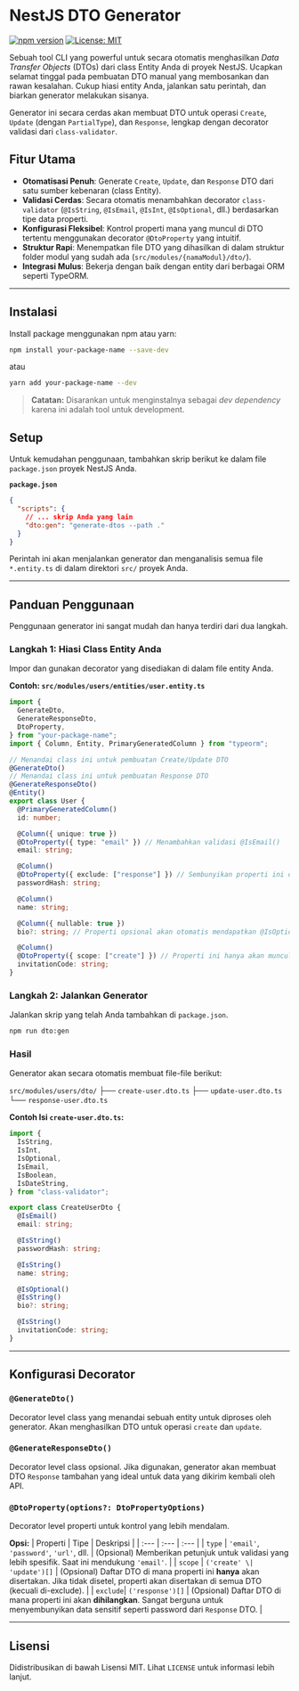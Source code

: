 # NestJS DTO Generator

[![npm version](https://badge.fury.io/js/your-package-name.svg)](https://badge.fury.io/js/your-package-name)
[![License: MIT](https://img.shields.io/badge/License-MIT-yellow.svg)](https://opensource.org/licenses/MIT)

Sebuah tool CLI yang powerful untuk secara otomatis menghasilkan _Data Transfer Objects_ (DTOs) dari class Entity Anda di proyek NestJS. Ucapkan selamat tinggal pada pembuatan DTO manual yang membosankan dan rawan kesalahan. Cukup hiasi entity Anda, jalankan satu perintah, dan biarkan generator melakukan sisanya.

Generator ini secara cerdas akan membuat DTO untuk operasi `Create`, `Update` (dengan `PartialType`), dan `Response`, lengkap dengan decorator validasi dari `class-validator`.

## Fitur Utama

- **Otomatisasi Penuh**: Generate `Create`, `Update`, dan `Response` DTO dari satu sumber kebenaran (class Entity).
- **Validasi Cerdas**: Secara otomatis menambahkan decorator `class-validator` (`@IsString`, `@IsEmail`, `@IsInt`, `@IsOptional`, dll.) berdasarkan tipe data properti.
- **Konfigurasi Fleksibel**: Kontrol properti mana yang muncul di DTO tertentu menggunakan decorator `@DtoProperty` yang intuitif.
- **Struktur Rapi**: Menempatkan file DTO yang dihasilkan di dalam struktur folder modul yang sudah ada (`src/modules/{namaModul}/dto/`).
- **Integrasi Mulus**: Bekerja dengan baik dengan entity dari berbagai ORM seperti TypeORM.

---

## Instalasi

Install package menggunakan npm atau yarn:

```bash
npm install your-package-name --save-dev
```

atau

```bash
yarn add your-package-name --dev
```

> **Catatan:** Disarankan untuk menginstalnya sebagai _dev dependency_ karena ini adalah tool untuk development.

## Setup

Untuk kemudahan penggunaan, tambahkan skrip berikut ke dalam file `package.json` proyek NestJS Anda.

**`package.json`**

```json
{
  "scripts": {
    // ... skrip Anda yang lain
    "dto:gen": "generate-dtos --path ."
  }
}
```

Perintah ini akan menjalankan generator dan menganalisis semua file `*.entity.ts` di dalam direktori `src/` proyek Anda.

---

## Panduan Penggunaan

Penggunaan generator ini sangat mudah dan hanya terdiri dari dua langkah.

### Langkah 1: Hiasi Class Entity Anda

Impor dan gunakan decorator yang disediakan di dalam file entity Anda.

**Contoh: `src/modules/users/entities/user.entity.ts`**

```typescript
import {
  GenerateDto,
  GenerateResponseDto,
  DtoProperty,
} from "your-package-name";
import { Column, Entity, PrimaryGeneratedColumn } from "typeorm";

// Menandai class ini untuk pembuatan Create/Update DTO
@GenerateDto()
// Menandai class ini untuk pembuatan Response DTO
@GenerateResponseDto()
@Entity()
export class User {
  @PrimaryGeneratedColumn()
  id: number;

  @Column({ unique: true })
  @DtoProperty({ type: "email" }) // Menambahkan validasi @IsEmail()
  email: string;

  @Column()
  @DtoProperty({ exclude: ["response"] }) // Sembunyikan properti ini dari Response DTO
  passwordHash: string;

  @Column()
  name: string;

  @Column({ nullable: true })
  bio?: string; // Properti opsional akan otomatis mendapatkan @IsOptional()

  @Column()
  @DtoProperty({ scope: ["create"] }) // Properti ini hanya akan muncul di CreateUserDto
  invitationCode: string;
}
```

### Langkah 2: Jalankan Generator

Jalankan skrip yang telah Anda tambahkan di `package.json`.

```bash
npm run dto:gen
```

### Hasil

Generator akan secara otomatis membuat file-file berikut:

`src/modules/users/dto/`
├── `create-user.dto.ts`
├── `update-user.dto.ts`
└── `response-user.dto.ts`

**Contoh Isi `create-user.dto.ts`:**

```typescript
import {
  IsString,
  IsInt,
  IsOptional,
  IsEmail,
  IsBoolean,
  IsDateString,
} from "class-validator";

export class CreateUserDto {
  @IsEmail()
  email: string;

  @IsString()
  passwordHash: string;

  @IsString()
  name: string;

  @IsOptional()
  @IsString()
  bio?: string;

  @IsString()
  invitationCode: string;
}
```

---

## Konfigurasi Decorator

### `@GenerateDto()`

Decorator level class yang menandai sebuah entity untuk diproses oleh generator. Akan menghasilkan DTO untuk operasi `create` dan `update`.

### `@GenerateResponseDto()`

Decorator level class opsional. Jika digunakan, generator akan membuat DTO `Response` tambahan yang ideal untuk data yang dikirim kembali oleh API.

### `@DtoProperty(options?: DtoPropertyOptions)`

Decorator level properti untuk kontrol yang lebih mendalam.

**Opsi:**
| Properti | Tipe | Deskripsi |
| :--- | :--- | :--- |
| `type` | `'email'`, `'password'`, `'url'`, dll. | (Opsional) Memberikan petunjuk untuk validasi yang lebih spesifik. Saat ini mendukung `'email'`. |
| `scope` | `('create' \| 'update')[]` | (Opsional) Daftar DTO di mana properti ini **hanya** akan disertakan. Jika tidak disetel, properti akan disertakan di semua DTO (kecuali di-exclude). |
| `exclude`| `('response')[]` | (Opsional) Daftar DTO di mana properti ini akan **dihilangkan**. Sangat berguna untuk menyembunyikan data sensitif seperti password dari `Response` DTO. |

---

## Lisensi

Didistribusikan di bawah Lisensi MIT. Lihat `LICENSE` untuk informasi lebih lanjut.

